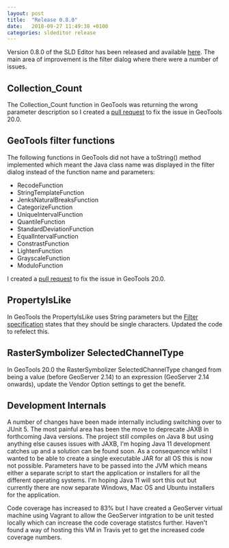 ```yaml
---
layout: post
title:  "Release 0.8.0"
date:   2018-09-27 11:49:38 +0100
categories: sldeditor release
---
```

Version 0.8.0 of the SLD Editor has been released and available [here][sldeditor-release].  The main area of improvement is the filter dialog where there were a number of issues.

## Collection_Count
The Collection_Count function in GeoTools was returning the wrong parameter description so I created a [pull request](https://osgeo-org.atlassian.net/browse/GEOT-6032) to fix the issue in GeoTools 20.0.

## GeoTools filter functions
The following functions in GeoTools did not have a toString() method implemented which meant the Java class name was displayed in the filter dialog instead of the function name and parameters:

* RecodeFunction
* StringTemplateFunction
* JenksNaturalBreaksFunction
* CategorizeFunction
* UniqueIntervalFunction
* QuantileFunction
* StandardDeviationFunction
* EqualIntervalFunction
* ConstrastFunction
* LightenFunction
* GrayscaleFunction
* ModuloFunction

I created a [pull request](https://osgeo-org.atlassian.net/browse/GEOT-6033) to fix the issue in GeoTools 20.0.

## PropertyIsLike
In GeoTools the PropertyIsLike uses String parameters but the [Filter specification](http://schemas.opengis.net/filter/1.1.0/filter.xsd) states that they should be single characters.  Updated the code to refelect this.

## RasterSymbolizer SelectedChannelType
In GeoTools 20.0 the RasterSymbolizer SelectedChannelType changed from being a value (before GeoServer 2.14) to an expression (GeoServer 2.14 onwards), update the Vendor Option settings to get the benefit.

## Development Internals
A number of changes have been made internally including switching over to JUnit 5.  The most painful area has been the move to deprecate JAXB in forthcoming Java versions.  The project still compiles on Java 8 but using anything else causes issues with JAXB, I'm hoping Java 11 development catches up and a solution can be found soon.  As a consequence whilst I wanted to be able to create a single executable JAR for all OS this is now not possible. Parameters have to be passed into the JVM which means either a separate script to start the application or installers for all the different operating systems.  I'm hoping Java 11 will sort this out but currently there are now separate Windows, Mac OS and Ubuntu installers for the application.

Code coverage has increased to 83% but I have created a GeoServer virtual machine using Vagrant to allow the GeoServer intgration to be unit tested locally which can increase the code coverage statistcs further.  Haven't found a way of hosting this VM in Travis yet to get the increased code coverage numbers.

[sldeditor-release]: https://github.com/robward-scisys/sldeditor/releases/tag/0.8.0
